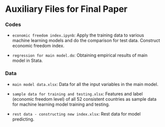 Auxiliary Files for Final Paper
==
### Codes

- `economic freedom index.ipynb`: Apply the training data to various machine learning models and do the comparison for test data. Construct economic freedom index. 

- `regression for main model.do`: Obtaining empirical results of main model in Stata.

### Data

- `main model data.xlsx`: Data for all the input variables in the main model.

- `sample data for training and testing.xlsx`: Features and label (economic freedom level) of all 52 consistent countries as sample data for machine learning model training and testing.

- `rest data - constructing new index.xlsx`: Rest data for model predicting.


